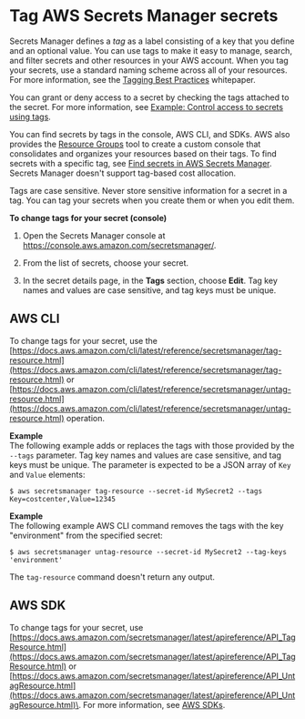 # Tag AWS Secrets Manager secrets<a name="managing-secrets_tagging"></a>

Secrets Manager defines a *tag* as a label consisting of a key that you define and an optional value\. You can use tags to make it easy to manage, search, and filter secrets and other resources in your AWS account\. When you tag your secrets, use a standard naming scheme across all of your resources\. For more information, see the [Tagging Best Practices](https://docs.aws.amazon.com/whitepapers/latest/tagging-best-practices/tagging-best-practices.html) whitepaper\.

You can grant or deny access to a secret by checking the tags attached to the secret\. For more information, see [Example: Control access to secrets using tags](auth-and-access_examples.md#tag-secrets-abac)\.

You can find secrets by tags in the console, AWS CLI, and SDKs\. AWS also provides the [Resource Groups](https://docs.aws.amazon.com/ARG/latest/userguide/resource-groups.html) tool to create a custom console that consolidates and organizes your resources based on their tags\. To find secrets with a specific tag, see [Find secrets in AWS Secrets Manager](manage_search-secret.md)\. Secrets Manager doesn't support tag\-based cost allocation\.

Tags are case sensitive\. Never store sensitive information for a secret in a tag\. You can tag your secrets when you create them or when you edit them\.

**To change tags for your secret \(console\)**

1. Open the Secrets Manager console at [https://console\.aws\.amazon\.com/secretsmanager/](https://console.aws.amazon.com/secretsmanager/)\.

1. From the list of secrets, choose your secret\.

1. In the secret details page, in the **Tags** section, choose **Edit**\. Tag key names and values are case sensitive, and tag keys must be unique\. 

## AWS CLI<a name="managing-secrets_tagging-cli"></a>

To change tags for your secret, use the [https://docs.aws.amazon.com/cli/latest/reference/secretsmanager/tag-resource.html](https://docs.aws.amazon.com/cli/latest/reference/secretsmanager/tag-resource.html) or [https://docs.aws.amazon.com/cli/latest/reference/secretsmanager/untag-resource.html](https://docs.aws.amazon.com/cli/latest/reference/secretsmanager/untag-resource.html) operation\.

**Example**  
The following example adds or replaces the tags with those provided by the `--tags` parameter\. Tag key names and values are case sensitive, and tag keys must be unique\. The parameter is expected to be a JSON array of `Key` and `Value` elements:  

```
$ aws secretsmanager tag-resource --secret-id MySecret2 --tags Key=costcenter,Value=12345
```

**Example**  
The following example AWS CLI command removes the tags with the key "environment" from the specified secret:  

```
$ aws secretsmanager untag-resource --secret-id MySecret2 --tag-keys 'environment'
```
The `tag-resource` command doesn't return any output\. 

## AWS SDK<a name="managing-secrets_tagging-sdk"></a>

To change tags for your secret, use [https://docs.aws.amazon.com/secretsmanager/latest/apireference/API_TagResource.html](https://docs.aws.amazon.com/secretsmanager/latest/apireference/API_TagResource.html) or [https://docs.aws.amazon.com/secretsmanager/latest/apireference/API_UntagResource.html](https://docs.aws.amazon.com/secretsmanager/latest/apireference/API_UntagResource.html)\. For more information, see [AWS SDKs](asm_access.md#asm-sdks)\.
